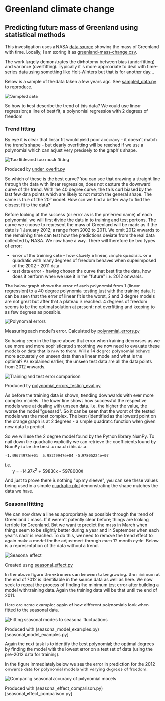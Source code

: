 # Greenland climate change
## Predicting future mass of Greenland using statistical methods

This investigation uses a NASA [data source](http://climate.nasa.gov/system/internal_resources/details/original/499_GRN_ANT_mass_changes.csv) showing the mass of Greenland with time. Locally, I am storing it as [greenland-mass-change.csv](greenland-mass-change.csv).

The work largely demonstrates the dichotomy between bias (underfitting) and variance (overfitting). Typically it is more appropriate to deal with time-series data using something like Holt-Winters but that is for another day...

Below is a sample of the data taken a few years ago. See [sampled_data.py](sampled_data.py) to reproduce.

![Sampled data](sampled_data.png)

So how to best describe the trend of this data? We could use linear regression; a line of best fit, a polynomial regression with 2 degrees of freedom

### Trend fitting

By eye it is clear that linear fit would yield poor accuracy - it doesn't match the trend's shape - but clearly overfitting will be reached if we use a polynomial which can adjust very precisely to the graph's shape.

![Too little and too much fitting](under_overfit.png)

Produced by [under_overfit.py](under_overfit.py)

So which of these is the best curve? You can see that drawing a straight line through the data with linear regression, does not capture the downward curve of the trend. With the 40 degree curve, the tails curl biased by the last few data points which are likely to not match the general shape. The same is true of the 20&#176; model. How can we find a better way to find the closest fit to the data?

Before looking at the success (or error as is the preferred name) of each polynomial, we will first divide the data in to training and test portions. The curve we choose to represent the mass of Greenland will be made as if the date is 1 January 2012; a range from 2002 to 2011. We omit 2012 onwards to the remaining time can test how the predictions deviate from the real data collected by NASA. We now have a way. There will therefore be two types of error:
 - error of the training data - how closely a linear, simple quadratic or a quadratic with many degrees of freedom behaves when superimposed of the 2002 - 2011 data
 - test data error - having chosen the curve that best fits the data, how does it perform when we use it in the "future" i.e. 2012 onwards.

The below graph shows the error of each polynomial from 1 (linear regression) to a 40 degree polynomial testing just with the training data. It can be seen that the error of linear fit is the worst, 2 and 3 degree models are not great but after that a plateau is reached. 4 degrees of freedom seems to be the optimal solution at present: not overfitting and keeping to as few degrees as possible.

![Polynomial errors](polynomial_errors.png)

Measuring each model's error. Calculated by [polynomial_errors.py](polynomial_errors.py)

So having seen in the figure above that error when training decreases as we use more and more sophisticated smoothing we now need to evaluate these models on data that is new to them. Will a 14 degree polynomial behave more accurately on unseen data than a linear model and what is the optimal? As explained earlier, the unseen test data are all the data points from 2012 onwards.

![Training and test error comparison](polynomial_errors_testing_eval.png)

Produced by [polynomial_errors_testing_eval.py](polynomial_errors_testing_eval.py)

As before the training data is shown, trending downwards with ever more complex models. The lower line shows how successful the respective models were at dealing with unseen data. I.e. the higher the value, the worse the model "guessed". So it can be seen that the worst of the tested models was the most complex. The best (identified as the lowest) point on the orange graph is at 2 degrees - a simple quadratic function when given new data to predict.

So we will use the 2 degree model found by the Python library NumPy. To nail down the quadratic explicitly we can retrieve the coefficients found by NumPy to be the best to match this data:

`-1.49674972e+01  5.98259947e+04 -5.97805224e+07`

i.e.   
&nbsp;&nbsp;&nbsp;&nbsp;&nbsp;&nbsp;y = -14.97x<sup>2</sup>  +  59830x  -  59780000

And just to prove there is nothing "up my sleeve", you can see these values being used in a simple [quadratic plot](quadratic_plot.py) demonstrating the shape matches the data we have.

### Seasonal fitting

We can now draw a line as appropriately as possible through the trend of Greenland's mass. If it weren't patently clear before; things are looking terrible for Greenland. But we want to predict the mass in March when things seem to be slightly better during a year and in September when each year's nadir is reached. To do this, we need to remove the trend effect to again make a model for the adjustment through each 12 month cycle. Below is a representation of the data without a trend.

![Seasonal effect](seasonal_effect.png)

Created using [seasonal_effect.py](seasonal_effect.py)

In the above figure the extremes can be seen to be growing: the minimum at the end of 2012 is identifiable in the source data as well as here. We now seek to repeat the process of finding the minimum test error after building a model with training data. Again the training data will be that until the end of 2011.

Here are some examples again of how different polynomials look when fitted to the seasonal data.

![Fitting seasonal models to seasonal fluctuations](seasonal_model_examples.png)

Produced with (seasonal_model_examples.py)[seasonal_model_examples.py]

Again the next task is to identify the best polynomial; the optimal degrees by finding the model with the lowest error on a test set of data (using the pre-2012 data for training).

In the figure immediately below we see the error in prediction for the 2012 onwards data for polynomial models with varying degrees of freedom.

![Comparing seasonal accuracy of polynomial models](seasonal_effect_comparison.png)

Produced with (seasonal_effect_comparison.py)[seasonal_effect_comparison.py]
